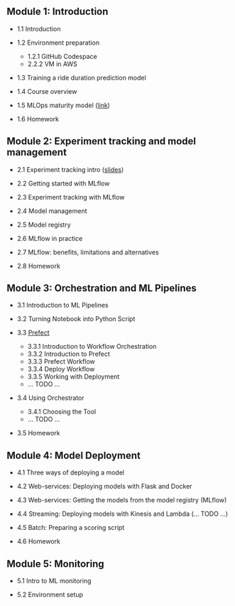## Module 1: Introduction  
*  1.1 Introduction

*  1.2 Environment preparation  
    * 1.2.1 GitHub Codespace
    * 2.2.2 VM in AWS

* 1.3 Training a ride duration prediction model 

* 1.4 Course overview

* 1.5 MLOps maturity model ([link](https://learn.microsoft.com/en-us/azure/architecture/ai-ml/guide/mlops-maturity-model))

* 1.6 Homework

## Module 2: Experiment tracking and model management

* 2.1 Experiment tracking intro ([slides](https://drive.google.com/file/d/1YtkAtOQS3wvY7yts_nosVlXrLQBq5q37/view))

* 2.2 Getting started with MLflow

* 2.3 Experiment tracking with MLflow

* 2.4 Model management

* 2.5 Model registry 

* 2.6 MLflow in practice 

* 2.7 MLflow: benefits, limitations and alternatives

* 2.8 Homework

## Module 3: Orchestration and ML Pipelines

* 3.1 Introduction to ML Pipelines

* 3.2 Turning Notebook into Python Script

* 3.3 [Prefect](https://github.com/DataTalksClub/mlops-zoomcamp/tree/main/cohorts/2023/03-orchestration/prefect)
    * 3.3.1 Introduction to Workflow Orchestration
    * 3.3.2 Introduction to Prefect
    * 3.3.3 Prefect Workflow
    * 3.3.4 Deploy Workflow
    * 3.3.5 Working with Deployment
    * ... TODO ...

* 3.4 Using Orchestrator  
    * 3.4.1 Choosing the Tool  
    * ... TODO ...

* 3.5 Homework

## Module 4: Model Deployment

* 4.1 Three ways of deploying a model

* 4.2 Web-services: Deploying models with Flask and Docker

* 4.3 Web-services: Getting the models from the model registry (MLflow)

* 4.4 Streaming: Deploying models with Kinesis and Lambda (... TODO ...)

* 4.5 Batch: Preparing a scoring script

* 4.6 Homework

## Module 5: Monitoring

* 5.1 Intro to ML monitoring

* 5.2 Environment setup
